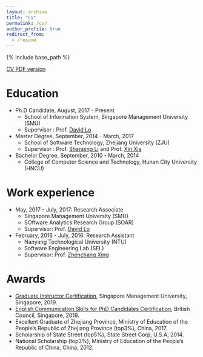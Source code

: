 ```yaml
---
layout: archive
title: "CV"
permalink: /cv/
author_profile: true
redirect_from:
  - /resume
---
```


{% include base_path %}

[CV PDF version](https://xbwer.github.io/CV.pdf)

Education
======
* Ph.D Candidate, August, 2017 - Present
    * School of Information System, Singapore Management University (SMU)
    * Supervisor : Prof. [David Lo](http://www.mysmu.edu/faculty/davidlo)
* Master Degree, September, 2014 - March, 2017
    * School of Software Technology, Zhejiang University (ZJU)
    * Supervisor : Prof. [Shanping Li](http://www.cs.zju.edu.cn/english/redir.php?catalog_id=103927&object_id=104498) and Prof. [Xin Xia](https://research.monash.edu/en/persons/xin-xia)
* Bachelor Degree, September, 2010 - March, 2014
    * College of Computer Science and Technology, Hunan City University (HNCU)

Work experience
======
* May, 2017 - July, 2017: Research Associate
  * Singapore Management University (SMU)
  * SOftware Analytics Research Group (SOAR)
  * Supervisor: Prof. [David Lo](http://www.mysmu.edu/faculty/davidlo)
* February, 2016 - July, 2016: Research Assistant
  * Nanyang Technological University (NTU)
  * Software Engineering Lab (SEL)
  * Supervisor: Prof. [Zhenchang Xing](https://cecs.anu.edu.au/people/zhenchang-xing)

Awards
=====
* [Graduate Instructor Certification](), Singapore Management University, Singapore, 2019.
* [English Communication Skills for PhD Candidates Certification](), British Council, Singapore, 2019.
* Excellent Graduate of Zhejiang Province, Ministry of Education of the People’s Republic of Zhejiang Province (top3%), China, 2017.
* Scholarship of State Street (top5%), State Street Corp, U.S.A, 2014.
* National Scholarship (top3%), Ministry of Education of the People’s Republic of China, China, 2012.








<!-- Education
======
* Ph.D Candidate, August, 2017 - Present
    * School of Information System, Singapore Management University (SMU)
    * Supervisor : Prof. [David Lo](http://www.mysmu.edu/faculty/davidlo)
* Master Degree, September, 2014 - March, 2017
    * School of Software Technology, Zhejiang University (ZJU)
    * Supervisor : Prof. [Shanping Li](http://www.cs.zju.edu.cn/english/redir.php?catalog_id=103927&object_id=104498) and Prof. [Xin Xia](https://research.monash.edu/en/persons/xin-xia)

Work experience
======
* May, 2017 - July, 2017: Research Associate
  * Singapore Management University (SMU)
  * SOftware Analytics Research Group (SOAR)
  * Supervisor: Prof. [David Lo](http://www.mysmu.edu/faculty/davidlo)

* February, 2016 - July, 2016: Research Assistant
  * Nanyang Technological University (NTU)
  * Software Engineering Lab (SEL)
  * Supervisor: Prof. [Zhenchang Xing](https://cecs.anu.edu.au/people/zhenchang-xing)

Skills
======
* Machine Learning
* Natural Language Processing
* Data Mining


Awards
=====
* Excellent Graduate of Zhejiang Province, Ministry of Education of the People’s Republic of Zhejiang Province (top3%), China, 2017
* Scholarship of State Street (top5%), State Street Corp, U.S.A, 2014
* National Scholarship (top3%), Ministry of Education of the People’s Republic of China, China, 2012

Publications
======
  <ul>{% for post in site.publications %}
    {% include archive-single-cv.html %}
  {% endfor %}</ul> -->

<!-- Talks
======
  <ul>{% for post in site.talks %}
    {% include archive-single-talk-cv.html %}
  {% endfor %}</ul>
  
Teaching
======
  <ul>{% for post in site.teaching %}
    {% include archive-single-cv.html %}
  {% endfor %}</ul> -->
  
<!-- Service and leadership
======
* Currently signed in to 43 different slack teams
 -->
